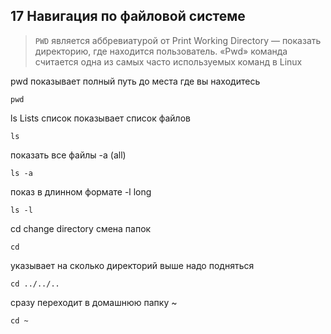 ## 17 Навигация по файловой системе


> `PWD` является аббревиатурой от Print Working Directory — показать директорию, где находится пользователь. «Pwd» команда считается одна из самых часто используемых команд в Linux

pwd показывает полный путь до места где вы находитесь

`pwd`

ls Lists список показывает список файлов

```
ls
```

показать все файлы -a (all)
```
ls -a
```

показ в длинном формате -l long


```
ls -l
```

cd change directory смена папок

`cd`

указывает на сколько директорий выше надо подняться

```
cd ../../..
```

сразу переходит в домашнюю папку ~

```
cd ~
```
